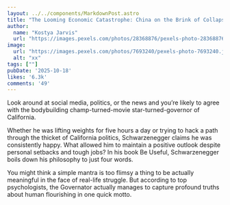 ```yaml
---
layout: ../../components/MarkdownPost.astro
title: "The Looming Economic Catastrophe: China on the Brink of Collapse"
author: 
  name: "Kostya Jarvis"
  url: "https://images.pexels.com/photos/28368876/pexels-photo-28368876/free-photo-of-a-man-in-black-sitting-on-a-red-couch.jpeg?auto=compress&cs=tinysrgb&w=1200"
image:
  url: "https://images.pexels.com/photos/7693240/pexels-photo-7693240.jpeg?auto=compress&cs=tinysrgb&w=1260&h=750&dpr=2"
  alt: "xx"
tags: [""]
pubDate: '2025-10-18'
likes: '6.3k'
comments: '49'
---
```



Look around at social media, politics, or the news and you’re likely to agree with the bodybuilding champ-turned-movie star-turned-governor of California.


Whether he was lifting weights for five hours a day or trying to hack a path through the thicket of California politics, Schwarzenegger claims he was consistently happy. What allowed him to maintain a positive outlook despite personal setbacks and tough jobs? In his book Be Useful, Schwarzenegger boils down his philosophy to just four words.


You might think a simple mantra is too flimsy a thing to be actually meaningful in the face of real-life struggle. But according to top psychologists, the Governator actually manages to capture profound truths about human flourishing in one quick motto.




